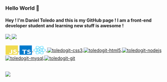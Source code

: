 <h3>Hello World 👋</h3>

 <h4>Hey ! I'm Daniel Toledo and this is my GitHub page ! I am a front-end developer student and learning new stuff is awesome !</h4>

 <div>
  <a href="https://github.com/toledogit">
  <img height="180em" src="https://github-readme-stats.vercel.app/api?username=toledogit&show_icons=true&include_all_commits=true&count_private=true"/>
  <img height="150em" src="https://github-readme-stats.vercel.app/api/top-langs/?username=toledogit&layout=compact&langs_count=7"/>
</div>
<div>
  <div style="display: inline_block"><br>
      <img align="center" alt="toledogit-javascript" height="30" width="40" src="https://raw.githubusercontent.com/devicons/devicon/master/icons/javascript/javascript-plain.svg">
  <img align="center" alt="toledogit-typescript" height="30" width="40" src="https://raw.githubusercontent.com/devicons/devicon/master/icons/typescript/typescript-plain.svg">
  <img align="center" alt="toledogit-react" height="30" width="40" src="https://raw.githubusercontent.com/devicons/devicon/master/icons/react/react-original.svg">
  <img align="center" alt="toledogit-css3" height="30" width="40" src="https://cdn.jsdelivr.net/gh/devicons/devicon/icons/css3/css3-original.svg">
  <img align="center" alt="toledogit-html5" height="30" width="40" src="https://cdn.jsdelivr.net/gh/devicons/devicon/icons/html5/html5-original.svg">

  <img align="center" alt="toledogit-nodejs" height="30" width="40" src="https://cdn.jsdelivr.net/gh/devicons/devicon/icons/nodejs/nodejs-original.svg">
  <img align="center" alt="toledogit-mysql" height="30" width="40" src="https://cdn.jsdelivr.net/gh/devicons/devicon/icons/mysql/mysql-original.svg">

  <img align="center" alt="toledogit-git" height="30" width="40" src="https://cdn.jsdelivr.net/gh/devicons/devicon/icons/git/git-original.svg">
</div>
    </br>
  </br>
<div> 
  <a href="https://www.linkedin.com/in/daniel-toledo-4b47b091/" target="_blank"><img src="https://img.shields.io/badge/-LinkedIn-%230077B5?style=for-the-badge&logo=linkedin&logoColor=white" target="_blank"></a> 
 </div>
